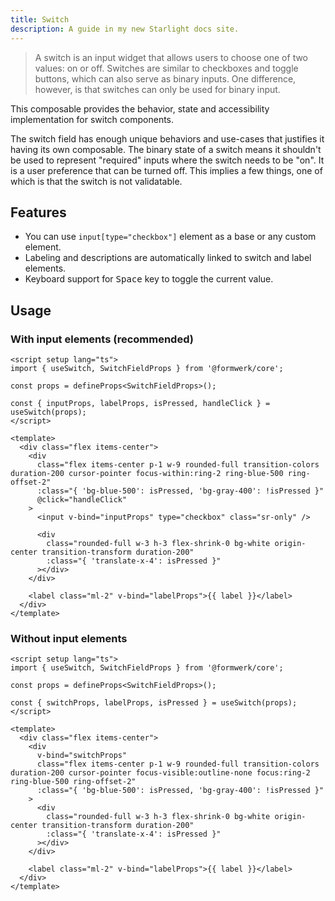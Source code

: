 ```yaml
---
title: Switch
description: A guide in my new Starlight docs site.
---
```


> A switch is an input widget that allows users to choose one of two values: on or off. Switches are similar to checkboxes and toggle buttons, which can also serve as binary inputs. One difference, however, is that switches can only be used for binary input.

This composable provides the behavior, state and accessibility implementation for switch components.

The switch field has enough unique behaviors and use-cases that justifies it having its own composable. The binary state of a switch means it shouldn't be used to represent "required" inputs where the switch needs to be "on". It is a user preference that can be turned off. This implies a few things, one of which is that the switch is not validatable.

## Features

- You can use `input[type="checkbox"]` element as a base or any custom element.
- Labeling and descriptions are automatically linked to switch and label elements.
- Keyboard support for <kbd>Space</kbd> key to toggle the current value.

## Usage

### With input elements (recommended)

```vue
<script setup lang="ts">
import { useSwitch, SwitchFieldProps } from '@formwerk/core';

const props = defineProps<SwitchFieldProps>();

const { inputProps, labelProps, isPressed, handleClick } = useSwitch(props);
</script>

<template>
  <div class="flex items-center">
    <div
      class="flex items-center p-1 w-9 rounded-full transition-colors duration-200 cursor-pointer focus-within:ring-2 ring-blue-500 ring-offset-2"
      :class="{ 'bg-blue-500': isPressed, 'bg-gray-400': !isPressed }"
      @click="handleClick"
    >
      <input v-bind="inputProps" type="checkbox" class="sr-only" />

      <div
        class="rounded-full w-3 h-3 flex-shrink-0 bg-white origin-center transition-transform duration-200"
        :class="{ 'translate-x-4': isPressed }"
      ></div>
    </div>

    <label class="ml-2" v-bind="labelProps">{{ label }}</label>
  </div>
</template>
```

### Without input elements

```vue
<script setup lang="ts">
import { useSwitch, SwitchFieldProps } from '@formwerk/core';

const props = defineProps<SwitchFieldProps>();

const { switchProps, labelProps, isPressed } = useSwitch(props);
</script>

<template>
  <div class="flex items-center">
    <div
      v-bind="switchProps"
      class="flex items-center p-1 w-9 rounded-full transition-colors duration-200 cursor-pointer focus-visible:outline-none focus:ring-2 ring-blue-500 ring-offset-2"
      :class="{ 'bg-blue-500': isPressed, 'bg-gray-400': !isPressed }"
    >
      <div
        class="rounded-full w-3 h-3 flex-shrink-0 bg-white origin-center transition-transform duration-200"
        :class="{ 'translate-x-4': isPressed }"
      ></div>
    </div>

    <label class="ml-2" v-bind="labelProps">{{ label }}</label>
  </div>
</template>
```
